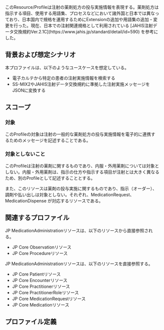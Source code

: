 <br/>
このResource/Profileは注射の薬剤処方の投与実施情報を表現する。薬剤処方は指示する項目、使用する用語集、プロセスなどにおいて諸外国と日本では異なっており、日本国内で規格を運用するためにExtensionの追加や用語集の追加・変更を行った。現在、日本での注射関連規格として利用されている [JAHIS注射データ交換規約Ver.2.1C](https://www.jahis.jp/standard/detail/id=590) を参考にした。

## 背景および想定シナリオ
本プロファイルは、以下のようなユースケースを想定している。

- 電子カルテから特定の患者の注射実施情報を検索する
- SS-MIX2やJAHIS注射データ交換規約に準拠した注射実施メッセージをJSONに変換する

## スコープ
<h3>対象</h3>

このProfileの対象は注射の一般的な薬剤処方の投与実施情報を電子的に連携するためのメッセージを記述することである。

<h3>対象としないこと</h3>

このProfileは注射の薬剤に関するものであり、内服・外用薬剤については対象としない。内服・外用薬剤は、指示の仕方や指示する項目が注射とは大きく異なるため、別のProfileとして記述することとする。

また、このリソースは薬剤の投与実施に関するものであり、指示（オーダー）、調剤や払い出しは対象としない。それぞれ、MedicationRequest、MedicationDispense が対応するリソースである。

## 関連するプロファイル

JP MedicationAdministrationリソースは、以下のリソースから直接参照される。

- JP Core Observationリソース
- JP Core Procedureリソース

JP MedicationAdministrationリソースは、以下のリソースを直接参照する。

- JP Core Patientリソース
- JP Core Encounterリソース
- JP Core Practitionerリソース
- JP Core PractitionerRoleリソース
- JP Core MedicationRequestリソース
- JP Core Medicationリソース

## プロファイル定義
